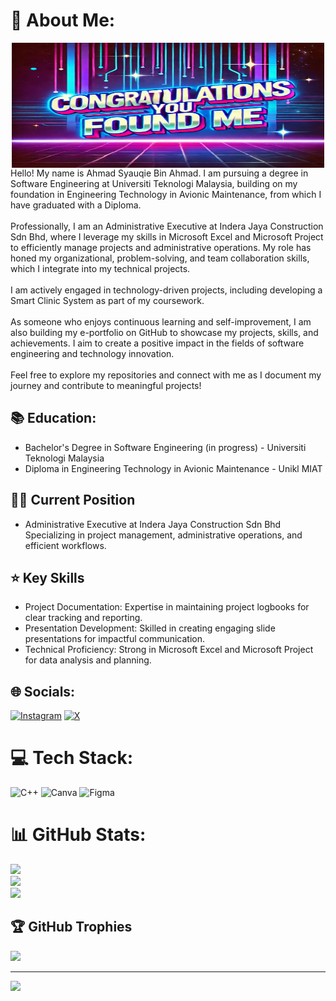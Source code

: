 # 💫 About Me:
<div align="center">
<img src="https://github.com/ASA42000/ASA42000/blob/main/Congratulations_You_Found_Me.jpg?raw=true" align="center" height="200" width="500" />
</div> 
Hello! My name is Ahmad Syauqie Bin Ahmad. I am pursuing a degree in Software Engineering at Universiti Teknologi Malaysia, building on my foundation in Engineering Technology in Avionic Maintenance, from which I have graduated with a Diploma.<br><br>Professionally, I am an Administrative Executive at Indera Jaya Construction Sdn Bhd, where I leverage my skills in Microsoft Excel and Microsoft Project to efficiently manage projects and administrative operations. My role has honed my organizational, problem-solving, and team collaboration skills, which I integrate into my technical projects.<br><br>I am actively engaged in technology-driven projects, including developing a Smart Clinic System as part of my coursework.<br><br>As someone who enjoys continuous learning and self-improvement, I am also building my e-portfolio on GitHub to showcase my projects, skills, and achievements. I aim to create a positive impact in the fields of software engineering and technology innovation.<br><br>Feel free to explore my repositories and connect with me as I document my journey and contribute to meaningful projects!

## 📚 Education:  
- Bachelor's Degree in Software Engineering (in progress) - Universiti Teknologi Malaysia 
- Diploma in Engineering Technology in Avionic Maintenance - Unikl MIAT  

## 👷‍♂️ Current Position  
- Administrative Executive at Indera Jaya Construction Sdn Bhd
Specializing in project management, administrative operations, and efficient workflows.    

## ⭐ Key Skills  
- Project Documentation: Expertise in maintaining project logbooks for clear tracking and reporting.
- Presentation Development: Skilled in creating engaging slide presentations for impactful communication.
- Technical Proficiency: Strong in Microsoft Excel and Microsoft Project for data analysis and planning.  

## 🌐 Socials:
[![Instagram](https://img.shields.io/badge/Instagram-%23E4405F.svg?logo=Instagram&logoColor=white)](https://instagram.com/syauqieahmd) [![X](https://img.shields.io/badge/X-black.svg?logo=X&logoColor=white)](https://x.com/syauqieahmad) 

# 💻 Tech Stack:
![C++](https://img.shields.io/badge/c++-%2300599C.svg?style=plastic&logo=c%2B%2B&logoColor=white) ![Canva](https://img.shields.io/badge/Canva-%2300C4CC.svg?style=plastic&logo=Canva&logoColor=white) ![Figma](https://img.shields.io/badge/figma-%23F24E1E.svg?style=plastic&logo=figma&logoColor=white)
# 📊 GitHub Stats:
![](https://github-readme-stats.vercel.app/api?username=ASA42000&theme=dark&hide_border=false&include_all_commits=true&count_private=true)<br/>
![](https://github-readme-streak-stats.herokuapp.com/?user=ASA42000&theme=dark&hide_border=false)<br/>
![](https://github-readme-stats.vercel.app/api/top-langs/?username=ASA42000&theme=dark&hide_border=false&include_all_commits=true&count_private=true&layout=compact)

## 🏆 GitHub Trophies
![](https://github-profile-trophy.vercel.app/?username=ASA42000&theme=radical&no-frame=false&no-bg=true&margin-w=4)

---
[![](https://visitcount.itsvg.in/api?id=ASA42000&icon=0&color=0)](https://visitcount.itsvg.in)

<!-- Proudly created with GPRM ( https://gprm.itsvg.in ) -->
